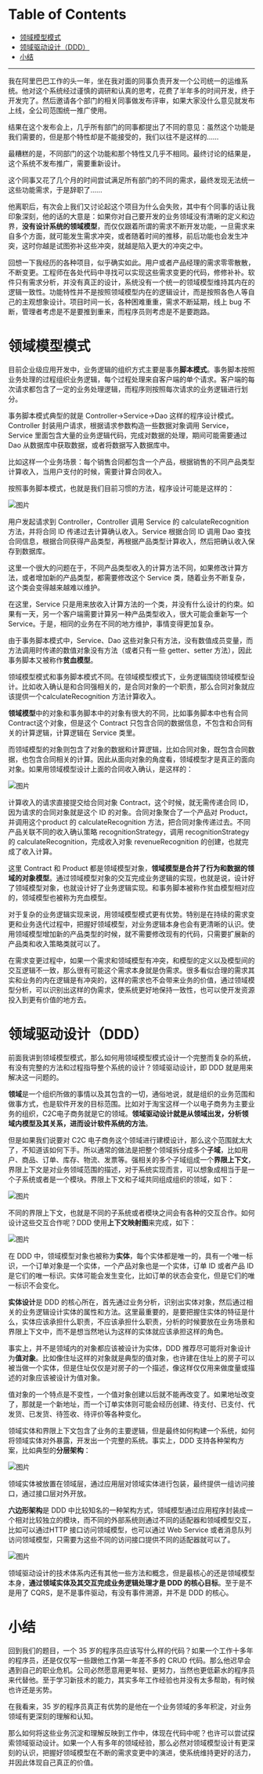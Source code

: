 
Table of Contents
=================

   * [领域模型模式](#领域模型模式)
   * [领域驱动设计（DDD）](#领域驱动设计ddd)
   * [小结](#小结)

***

我在阿里巴巴工作的头一年，坐在我对面的同事负责开发一个公司统一的运维系统。他对这个系统经过谨慎的调研和认真的思考，花费了半年多的时间开发，终于开发完了。然后邀请各个部门的相关同事做发布评审，如果大家没什么意见就发布上线，全公司范围统一推广使用。

结果在这个发布会上，几乎所有部门的同事都提出了不同的意见：虽然这个功能是我们需要的，但是那个特性却是不能接受的，我们以往不是这样的……

最糟糕的是，不同部门的这个功能和那个特性又几乎不相同。最终讨论的结果是，这个系统不发布推广，需要重新设计。

这个同事又花了几个月的时间尝试满足所有部门的不同的需求，最终发现无法统一这些功能需求，于是辞职了……

他离职后，有次会上我们又讨论起这个项目为什么会失败，其中有个同事的话让我印象深刻，他的话的大意是：如果你对自己要开发的业务领域没有清晰的定义和边界，**没有设计系统的领域模型**，而仅仅跟着所谓的需求不断开发功能，一旦需求来自多个方面，就可能发生需求冲突，或者随着时间的推移，前后功能也会发生冲突，这时你越是试图弥补这些冲突，就越是陷入更大的冲突之中。

回想一下我经历的各种项目，似乎确实如此。用户或者产品经理的需求零零散散，不断变更。工程师在各处代码中寻找可以实现这些需求变更的代码，修修补补。软件只有需求分析，并没有真正的设计，系统没有一个统一的领域模型维持其内在的逻辑一致性。功能特性并不是按照领域模型内在的逻辑设计，而是按照各色人等自己的主观想象设计。项目时间一长，各种困难重重，需求不断延期，线上 bug 不断，管理者考虑是不是要推到重来，而程序员则考虑是不是要跑路。

# 领域模型模式

目前企业级应用开发中，业务逻辑的组织方式主要是事务**脚本模式**。事务脚本按照业务处理的过程组织业务逻辑，每个过程处理来自客户端的单个请求。客户端的每次请求都包含了一定的业务处理逻辑，而程序则按照每次请求的业务逻辑进行划分。

事务脚本模式典型的就是 Controller→Service→Dao 这样的程序设计模式。Controller 封装用户请求，根据请求参数构造一些数据对象调用 Service，Service 里面包含大量的业务逻辑代码，完成对数据的处理，期间可能需要通过 Dao 从数据库中获取数据，或者将数据写入数据库中。

比如这样一个业务场景：每个销售合同都包含一个产品，根据销售的不同产品类型计算收入，当用户支付的时候，需要计算合同收入。

按照事务脚本模式，也就是我们目前习惯的方法，程序设计可能是这样的：

![图片](https://uploader.shimo.im/f/MF8PTtnH5K5l1amb.png!thumbnail)

用户发起请求到 Controller，Controller 调用 Service 的 calculateRecognition 方法，并将合同 ID 传递过去计算确认收入。Service 根据合同 ID 调用 Dao 查找合同信息，根据合同获得产品类型，再根据产品类型计算收入，然后把确认收入保存到数据库。

这里一个很大的问题在于，不同产品类型收入的计算方法不同，如果修改计算方法，或者增加新的产品类型，都需要修改这个 Service 类，随着业务不断复杂，这个类会变得越来越难以维护。

在这里，Service 只是用来放收入计算方法的一个类，并没有什么设计的约束。如果有一天，另一个客户端需要计算另一种产品类型收入，很大可能会重新写一个 Service。于是，相同的业务在不同的地方维护，事情变得更加复杂。

由于事务脚本模式中，Service、Dao 这些对象只有方法，没有数值成员变量，而方法调用时传递的数值对象没有方法（或者只有一些 getter、setter 方法），因此事务脚本又被称作**贫血模型**。

领域模型模式和事务脚本模式不同。在领域模型模式下，业务逻辑围绕领域模型设计。比如收入确认是和合同强相关的，是合同对象的一个职责，那么合同对象就应该提供一个calculateRecognition 方法计算收入。

**领域模型**中的对象和事务脚本中的对象有很大的不同，比如事务脚本中也有合同 Contract这个对象，但是这个 Contract 只包含合同的数据信息，不包含和合同有关的计算逻辑，计算逻辑在 Service 类里。

而领域模型的对象则包含了对象的数据和计算逻辑，比如合同对象，既包含合同数据，也包含合同相关的计算。因此从面向对象的角度看，领域模型才是真正的面向对象。如果用领域模型设计上面的合同收入确认，是这样的：

![图片](https://uploader.shimo.im/f/iPhsq9Lf5IoAXPvT.png!thumbnail)

计算收入的请求直接提交给合同对象 Contract，这个时候，就无需传递合同 ID，因为请求的合同对象就是这个 ID 的对象。合同对象聚合了一个产品对 Product，并调用这个product 的 calculateRecognition 方法，把合同对象传递过去。不同产品关联不同的收入确认策略 recognitionStrategy，调用 recognitionStrategy 的 calculateRecognition，完成收入对象 revenueRecognition 的创建，也就完成了收入计算。

这里 Contract 和 Product 都是领域模型对象，**领域模型是合并了行为和数据的领域的对象模型**。通过领域模型对象的交互完成业务逻辑的实现，也就是说，设计好了领域模型对象，也就设计好了业务逻辑实现。和事务脚本被称作贫血模型相对应的，领域模型也被称为充血模型。

对于复杂的业务逻辑实现来说，用领域模型模式更有优势。特别是在持续的需求变更和业务迭代过程中，把握好领域模型，对业务逻辑本身也会有更清晰的认识。使用领域模型增加新的产品类型的时候，就不需要修改现有的代码，只需要扩展新的产品类和收入策略类就可以了。

在需求变更过程中，如果一个需求和领域模型有冲突，和模型的定义以及模型间的交互逻辑不一致，那么很有可能这个需求本身就是伪需求。很多看似合理的需求其实和业务的内在逻辑是有冲突的，这样的需求也不会带来业务的价值，通过领域模型分析，可以识别出这样的伪需求，使系统更好地保持一致性，也可以使开发资源投入到更有价值的地方去。

# 领域驱动设计（DDD）

前面我讲到领域模型模式，那么如何用领域模型模式设计一个完整而复杂的系统，有没有完整的方法和过程指导整个系统的设计？领域驱动设计，即 DDD 就是用来解决这一问题的。

**领域**是一个组织所做的事情以及其包含的一切，通俗地说，就是组织的业务范围和做事方式，也是软件开发的目标范围。比如对于淘宝这样一个以电子商务为主要业务的组织，C2C电子商务就是它的领域。**领域驱动设计就是从领域出发，分析领域内模型及其关系，进而设计软件系统的方法**。

但是如果我们说要对 C2C 电子商务这个领域进行建模设计，那么这个范围就太大了，不知道该如何下手。所以通常的做法是把整个领域拆分成多个**子域**，比如用户、商品、订单、库存、物流、发票等。强相关的多个子域组成一个**界限上下文**，界限上下文是对业务领域范围的描述，对于系统实现而言，可以想象成相当于是一个子系统或者是一个模块。界限上下文和子域共同组成组织的领域，如下：

![图片](https://uploader.shimo.im/f/VAfx6KuPCRw2yshe.png!thumbnail)

不同的界限上下文，也就是不同的子系统或者模块之间会有各种的交互合作。如何设计这些交互合作呢？DDD 使用**上下文映射图**来完成，如下：

![图片](https://uploader.shimo.im/f/C9awQM1VAEcM4OIW.png!thumbnail)

在 DDD 中，领域模型对象也被称为**实体**，每个实体都是唯一的，具有一个唯一标识，一个订单对象是一个实体，一个产品对象也是一个实体，订单 ID 或者产品 ID 是它们的唯一标识。实体可能会发生变化，比如订单的状态会变化，但是它们的唯一标识不会变化。

**实体设计**是 DDD 的核心所在，首先通过业务分析，识别出实体对象，然后通过相关的业务逻辑设计实体的属性和方法。这里最重要的，是要把握住实体的特征是什么，实体应该承担什么职责，不应该承担什么职责，分析的时候要放在业务场景和界限上下文中，而不是想当然地认为这样的实体就应该承担这样的角色。

事实上，并不是领域内的对象都应该被设计为实体，DDD 推荐尽可能将对象设计为**值对象**。比如像住址这样的对象就是典型的值对象，也许建在住址上的房子可以被当做一个实体，但是住址仅仅是对房子的一个描述，像这样仅仅用来做度量或描述的对象应该被设计为值对象。

值对象的一个特点是不变性，一个值对象创建以后就不能再改变了。如果地址改变了，那就是一个新地址，而一个订单实体则可能会经历创建、待支付、已支付、代发货、已发货、待签收、待评价等各种变化。

领域实体和界限上下文包含了业务的主要逻辑，但是最终如何构建一个系统，如何将领域实体对外暴露，开发出一个完整的系统。事实上，DDD 支持各种架构方案，比如典型的**分层架构**：

![图片](https://uploader.shimo.im/f/VsM5X8gzsK8bAgiq.png!thumbnail)

领域实体被放置在领域层，通过应用层对领域实体进行包装，最终提供一组访问接口，通过接口层对外开放。

**六边形架构**是 DDD 中比较知名的一种架构方式，领域模型通过应用程序封装成一个相对比较独立的模块，而不同的外部系统则通过不同的适配器和领域模型交互，比如可以通过HTTP 接口访问领域模型，也可以通过 Web Service 或者消息队列访问领域模型，只需要为这些不同的访问接口提供不同的适配器就可以了。

![图片](https://uploader.shimo.im/f/bsEpnbPSuQsmPPrE.png!thumbnail)

领域驱动设计的技术体系内还有其他一些方法和概念，但是最核心的还是领域模型本身，**通过领域实体及其交互完成业务逻辑处理才是 DDD 的核心目标**。至于是不是用了 CQRS，是不是事件驱动，有没有事件溯源，并不是 DDD 的核心。

# 小结

回到我们的题目，一个 35 岁的程序员应该写什么样的代码？如果一个工作十多年的程序员，还是仅仅写一些跟他工作第一年差不多的 CRUD 代码。那么他迟早会遇到自己的职业危机。公司必然愿意用更年轻、更努力，当然也更低薪水的程序员来代替他。至于学习新技术的能力，其实多年工作经验也并没有太多帮助，有时候也许还是劣势。

在我看来，35 岁的程序员真正有优势的是他在一个业务领域的多年积淀，对业务领域有更深刻的理解和认知。

那么如何将这些业务沉淀和理解反映到工作中，体现在代码中呢？也许可以尝试探索领域驱动设计。如果一个人有多年的领域经验，那么必然对领域模型设计有更深刻的认识，把握好领域模型在不断的需求变更中的演进，使系统维持更好的活力，并因此体现自己真正的价值。
